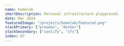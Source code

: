 ```yaml
---
name: homelab
shortDescription: Personal infrastructure playground.
date: Mar 2024
featuredImage: "/projects/homelab/featured.png"
stackPrimary: ["proxmox", "docker"]
stackSecondary: ["coolify", "zfs"]
index: 97
---
```

